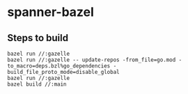 # spanner-bazel

## Steps to build

```
bazel run //:gazelle
bazel run //:gazelle -- update-repos -from_file=go.mod -to_macro=deps.bzl%go_dependencies -build_file_proto_mode=disable_global
bazel run //:gazelle
bazel build //:main
```